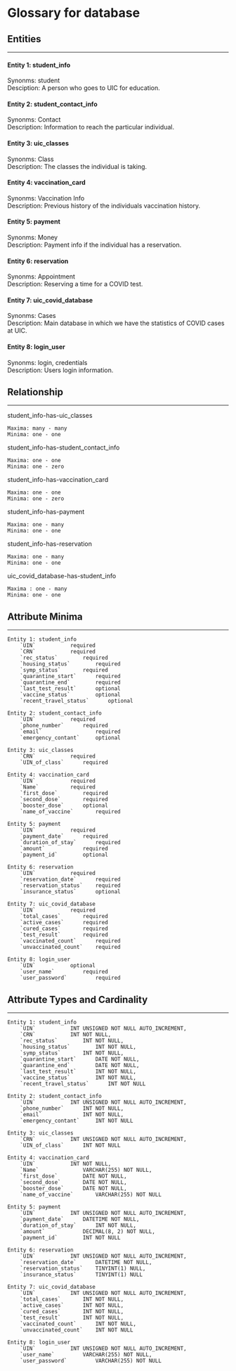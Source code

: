 # Glossary for database

## Entities
---------------------------------------------------------------------------
#### Entity 1: student_info
Synonms: student <br>
Desciption: A person who goes to UIC for education.

#### Entity 2: student_contact_info
Synonms: Contact <br>
Description: Information to reach the particular individual.


#### Entity 3: uic_classes
Synonms: Class <br>
Description: The classes the individual is taking.

#### Entity 4: vaccination_card
Synonms: Vaccination Info <br>
Description: Previous history of the individuals vaccination history. 

#### Entity 5: payment
Synonms: Money <br>
Description: Payment info if the individual has a reservation. 

#### Entity 6: reservation
Synonms: Appointment <br>
Description: Reserving a time for a COVID test. 

#### Entity 7: uic_covid_database
Synonms: Cases <br>
Description: Main database in which we have the statistics of COVID cases at UIC. 

#### Entity 8: login_user
Synonms: login, credentials <br>
Description: Users login information. 

## Relationship
---------------------------------------------------------------------------
student_info-has-uic_classes
~~~
Maxima: many - many
Minima: one - one
~~~

student_info-has-student_contact_info
~~~
Maxima: one - one
Minima: one - zero
~~~

student_info-has-vaccination_card
~~~
Maxima: one - one
Minima: one - zero
~~~

student_info-has-payment
~~~
Maxima: one - many
Minima: one - one
~~~

student_info-has-reservation
~~~
Maxima: one - many
Minima: one - one
~~~

uic_covid_database-has-student_info
~~~
Maxima : one - many
Minima: one - one
~~~
## Attribute Minima
---------------------------------------------------------------------------
~~~
Entity 1: student_info
    `UIN` 			required
    `CRN` 			required
    `rec_status` 		required
    `housing_status` 		required
    `symp_status` 		required
    `quarantine_start`  	required
    `quarantine_end`  		required
    `last_test_result`  	optional
    `vaccine_status`  		optional
    `recent_travel_status`  	optional
	
Entity 2: student_contact_info
    `UIN` 			required
    `phone_number` 		required
    `email` 		    	required
    `emergency_contant` 	optional

Entity 3: uic_classes
    `CRN`			required
    `UIN_of_class` 		required

Entity 4: vaccination_card
    `UIN`			required
    `Name` 			required
    `first_dose` 		required
    `second_dose` 		required
    `booster_dose` 		optional
    `name_of_vaccine` 		required

Entity 5: payment
    `UIN` 			required
    `payment_date` 		required
    `duration_of_stay` 		required
    `amount` 			required
    `payment_id` 		optional

Entity 6: reservation
    `UIN` 			required
    `reservation_date` 		required
    `reservation_status` 	required
    `insurance_status` 		optional

Entity 7: uic_covid_database
    `UIN` 			required
    `total_cases` 		required
    `active_cases` 		required
    `cured_cases` 		required
    `test_result` 		required
    `vaccinated_count` 		required
    `unvaccinated_count` 	required

Entity 8: login_user
    `UIN` 			optional
    `user_name` 		required
    `user_password` 		required
~~~

## Attribute Types and Cardinality
---------------------------------------------------------------------------
~~~
Entity 1: student_info
    `UIN` 			INT UNSIGNED NOT NULL AUTO_INCREMENT,
    `CRN` 			INT NOT NULL,
    `rec_status` 		INT NOT NULL,
    `housing_status` 		INT NOT NULL,
    `symp_status` 		INT NOT NULL,
    `quarantine_start` 		DATE NOT NULL,
    `quarantine_end` 		DATE NOT NULL,
    `last_test_result` 		INT NOT NULL,
    `vaccine_status` 		INT NOT NULL,
    `recent_travel_status`  	INT NOT NULL

Entity 2: student_contact_info
    `UIN` 			INT UNSIGNED NOT NULL AUTO_INCREMENT,
    `phone_number` 		INT NOT NULL,
    `email` 			INT NOT NULL,
    `emergency_contant` 	INT NOT NULL

Entity 3: uic_classes
    `CRN`			INT UNSIGNED NOT NULL AUTO_INCREMENT,
    `UIN_of_class` 		INT NOT NULL

Entity 4: vaccination_card
    `UIN`			INT NOT NULL,
    `Name`	         	VARCHAR(255) NOT NULL,
    `first_dose` 		DATE NOT NULL,
    `second_dose` 		DATE NOT NULL,
    `booster_dose` 		DATE NOT NULL,
    `name_of_vaccine` 		VARCHAR(255) NOT NULL

Entity 5: payment
    `UIN` 			INT UNSIGNED NOT NULL AUTO_INCREMENT,
    `payment_date` 		DATETIME NOT NULL,
    `duration_of_stay` 		INT NOT NULL,
    `amount` 			DECIMAL(8, 2) NOT NULL,
    `payment_id` 		INT NOT NULL

Entity 6: reservation
    `UIN` 			INT UNSIGNED NOT NULL AUTO_INCREMENT,
    `reservation_date` 		DATETIME NOT NULL,
    `reservation_status` 	TINYINT(1) NULL,
    `insurance_status` 		TINYINT(1) NULL

Entity 7: uic_covid_database
    `UIN` 			INT UNSIGNED NOT NULL AUTO_INCREMENT,
    `total_cases` 		INT NOT NULL,
    `active_cases` 		INT NOT NULL,
    `cured_cases` 		INT NOT NULL,
    `test_result` 		INT NOT NULL,
    `vaccinated_count` 		INT NOT NULL,
    `unvaccinated_count` 	INT NOT NULL

Entity 8: login_user
    `UIN` 			INT UNSIGNED NOT NULL AUTO_INCREMENT,
    `user_name` 		VARCHAR(255) NOT NULL,
    `user_password` 		VARCHAR(255) NOT NULL

~~~
